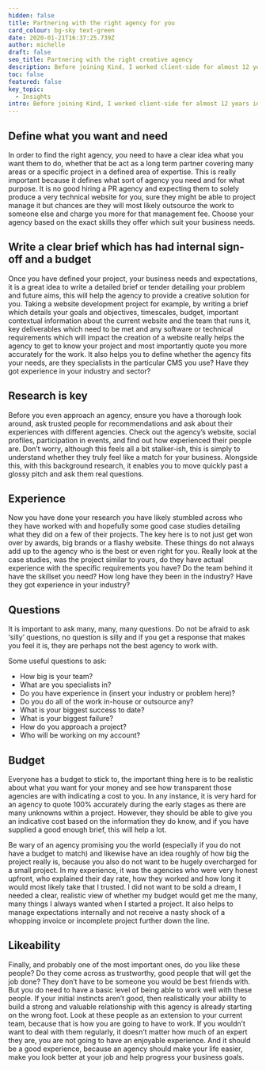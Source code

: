 ```yaml
---
hidden: false
title: Partnering with the right agency for you
card_colour: bg-sky text-green
date: 2020-01-21T16:37:25.739Z
author: michelle
draft: false
seo_title: Partnering with the right creative agency
description: Before joining Kind, I worked client-side for almost 12 years in multiple marketing, brand and events positions and learnt a lot about how to partner with the right agency.
toc: false
featured: false
key_topic:
  - Insights
intro: Before joining Kind, I worked client-side for almost 12 years in multiple marketing, brand and events positions. During this time I met more agencies than I can possibly remember and hired a number of those to support the activities of my communications teams. We partnered with agencies across design, print, web, events, marketing, video and brand. This led me to work with some amazing agencies and quite frankly some terrible ones. It is safe to say that during that time and now coming full circle to work for an agency I have learnt a lot about how to partner with the right agency.
---
```

## Define what you want and need 

In order to find the right agency, you need to have a clear idea what you want them to do, whether that be act as a long term partner covering many areas or a specific project in a defined area of expertise. This is really important because it defines what sort of agency you need and for what purpose. It is no good hiring a PR agency and expecting them to solely produce a very technical website for you, sure they might be able to project manage it but chances are they will most likely outsource the work to someone else and charge you more for that management fee. Choose your agency based on the exact skills they offer which suit your business needs.

## Write a clear brief which has had internal sign-off and a budget

Once you have defined your project, your business needs and expectations, it is a great idea to write a detailed brief or tender detailing your problem and future aims, this will help the agency to provide a creative solution for you. Taking a website development project for example, by writing a brief which details your goals and objectives, timescales, budget, important contextual information about the current website and the team that runs it, key deliverables which need to be met and any software or technical requirements which will impact the creation of a website really helps the agency to get to know your project and most importantly quote you more accurately for the work. It also helps you to define whether the agency fits your needs, are they specialists in the particular CMS you use? Have they got experience in your industry and sector?

## Research is key

Before you even approach an agency, ensure you have a thorough look around, ask trusted people for recommendations and ask about their experiences with different agencies. Check out the agency’s website, social profiles, participation in events, and find out how experienced their people are. Don’t worry, although this feels all a bit stalker-ish, this is simply to understand whether they truly feel like a match for your business. Alongside this, with this background research, it enables you to move quickly past a glossy pitch and ask them real questions.

## Experience 

Now you have done your research you have likely stumbled across who they have worked with and hopefully some good case studies detailing what they did on a few of their projects. The key here is to not just get won over by awards, big brands or a flashy website. These things do not always add up to the agency who is the best or even right for you. Really look at the case studies, was the project similar to yours, do they have actual experience with the specific requirements you have? Do the team behind it have the skillset you need? How long have they been in the industry? Have they got experience in your industry?

## Questions

It is important to ask many, many, many questions. Do not be afraid to ask ‘silly’ questions, no question is silly and if you get a response that makes you feel it is, they are perhaps not the best agency to work with. 

Some useful questions to ask: 

* How big is your team? 
* What are you specialists in? 
* Do you have experience in (insert your industry or problem here)? 
* Do you do all of the work in-house or outsource any? 
* What is your biggest success to date? 
* What is your biggest failure? 
* How do you approach a project? 
* Who will be working on my account? 

## Budget

Everyone has a budget to stick to, the important thing here is to be realistic about what you want for your money and see how transparent those agencies are with indicating a cost to you. In any instance, it is very hard for an agency to quote 100% accurately during the early stages as there are many unknowns within a project. However, they should be able to give you an indicative cost based on the information they do know, and if you have supplied a good enough brief, this will help a lot. 

Be wary of an agency promising you the world (especially if you do not have a budget to match) and likewise have an idea roughly of how big the project really is, because you also do not want to be hugely overcharged for a small project. In my experience, it was the agencies who were very honest upfront, who explained their day rate, how they worked and how long it would most likely take that I trusted. I did not want to be sold a dream, I needed a clear, realistic view of whether my budget would get me the many, many things I always wanted when I started a project. It also helps to manage expectations internally and not receive a nasty shock of a whopping invoice or incomplete project further down the line. 

## Likeability

Finally, and probably one of the most important ones, do you like these people? Do they come across as trustworthy, good people that will get the job done? They don’t have to be someone you would be best friends with. But you do need to have a basic level of being able to work well with these people. If your initial instincts aren’t good, then realistically your ability to build a strong and valuable relationship with this agency is already starting on the wrong foot. Look at these people as an extension to your current team, because that is how you are going to have to work. If you wouldn’t want to deal with them regularly, it doesn’t matter how much of an expert they are, you are not going to have an enjoyable experience. And it should be a good experience, because an agency should make your life easier, make you look better at your job and help progress your business goals.